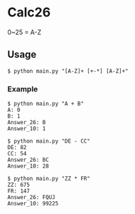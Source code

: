 # Calc26

0~25 = A-Z

## Usage
```
$ python main.py "[A-Z]+ [+-*] [A-Z]+"
```

### Example
```
$ python main.py "A + B"
A: 0
B: 1
Answer_26: B
Answer_10: 1

$ python main.py "DE - CC"
DE: 82
CC: 54
Answer_26: BC
Answer_10: 28

$ python main.py "ZZ * FR"
ZZ: 675
FR: 147
Answer_26: FQUJ
Answer_10: 99225
```
